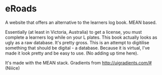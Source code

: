 # eRoads
A website that offers an alternative to the learners log book. MEAN based.

Essentially (at least in Victoria, Australia) to get a license, you must complete a learners log while on your L plates. 
This book actually looks as ugly as a raw database. It's pretty gross.
This is an attempt to digitilise something that should be digital - a database.
Because it is virtual, I've made it look pretty and be easy to use. (No adding up time here).

It's made with the MEAN stack. Gradients from http://uigradients.com/# (Niiice)
